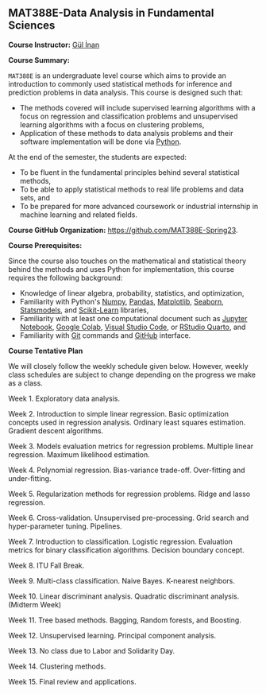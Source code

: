 ## MAT388E-Data Analysis in Fundamental Sciences 

**Course Instructor:** [Gül İnan](https://gulinan.github.io/)

**Course Summary:**

`MAT388E` is an undergraduate level course which aims to provide an introduction to commonly used statistical methods for inference and prediction problems in data analysis. This course is designed such that:

- The methods covered will include supervised learning algorithms with a focus on regression and classification problems and unsupervised learning algorithms with a focus on clustering problems,
- Application of these methods to data analysis problems and their software implementation will be done via [Python](https://www.python.org/downloads/).

At the end of the semester, the students are expected:

- To be fluent in the fundamental principles behind several statistical methods,
- To be able to apply statistical methods to real life problems and data sets, and
- To be prepared for more advanced coursework or industrial internship in machine learning and related fields.

**Course GitHub Organization:** <https://github.com/MAT388E-Spring23>.

**Course Prerequisites:**

Since the course also touches on the mathematical and statistical theory behind the methods and uses Python for implementation, this course requires the following background:

 - Knowledge of linear algebra, probability, statistics, and optimization,
 - Familiarity with Python's [Numpy](https://numpy.org/), [Pandas](https://pandas.pydata.org/), [Matplotlib](https://matplotlib.org/), [Seaborn](https://seaborn.pydata.org/), [Statsmodels](https://www.statsmodels.org/stable/index.html), and [Scikit-Learn](https://scikit-learn.org/stable/) libraries,
 - Familiarity with at least one computational document such as [Jupyter Notebook](https://jupyter.org/), [Google Colab](https://colab.research.google.com/), [Visual Studio Code](https://code.visualstudio.com/), or [RStudio Quarto](https://quarto.org/), and
 - Familiarity with [Git](https://git-scm.com/) commands and [GitHub](https://github.com/) interface.
 
 
**Course Tentative Plan**

We will closely follow the weekly schedule given below. However, weekly class schedules are subject to change depending on the progress we make as a class.

Week 1. Exploratory data analysis.

Week 2. Introduction to simple linear regression. Basic optimization concepts used in regression analysis. Ordinary least squares estimation. Gradient descent algorithms.

Week 3. Models evaluation metrics for regression problems. Multiple linear regression. Maximum likelihood estimation.

Week 4. Polynomial regression. Bias-variance trade-off. Over-fitting and under-fitting.

Week 5. Regularization methods for regression problems. Ridge and lasso regression.

Week 6. Cross-validation. Unsupervised pre-processing. Grid search and hyper-parameter tuning. Pipelines.

Week 7. Introduction to classification. Logistic regression. Evaluation metrics for binary classification algorithms. Decision boundary concept.

Week 8. ITU Fall Break.

Week 9. Multi-class classification. Naive Bayes. K-nearest neighbors.

Week 10. Linear discriminant analysis. Quadratic discriminant analysis. (Midterm Week)

Week 11. Tree based methods. Bagging, Random forests, and Boosting.

Week 12. Unsupervised learning. Principal component analysis.

Week 13. No class due to Labor and Solidarity Day.

Week 14. Clustering methods.

Week 15. Final review and applications.


